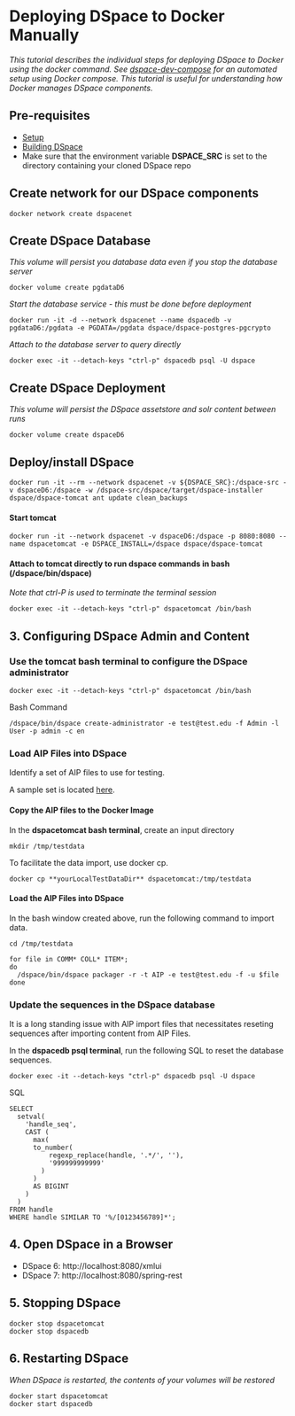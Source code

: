 # Deploying DSpace to Docker Manually
_This tutorial describes the individual steps for deploying DSpace to Docker using the docker command.  See [dspace-dev-compose](dspace-dev-compose) for an automated setup using Docker compose.  This tutorial is useful for understanding how Docker manages DSpace components._


## Pre-requisites
- [Setup](tutorialSetup.md)
- [Building DSpace](tutorialBuild.md)
- Make sure that the environment variable **DSPACE_SRC** is set to the directory containing your cloned DSpace repo

## Create network for our DSpace components

    docker network create dspacenet

## Create DSpace Database
_This volume will persist you database data even if you stop the database server_

    docker volume create pgdataD6

_Start the database service - this must be done before deployment_

    docker run -it -d --network dspacenet --name dspacedb -v pgdataD6:/pgdata -e PGDATA=/pgdata dspace/dspace-postgres-pgcrypto

_Attach to the database server to query directly_

    docker exec -it --detach-keys "ctrl-p" dspacedb psql -U dspace

## Create DSpace Deployment
_This volume will persist the DSpace assetstore and solr content between runs_

    docker volume create dspaceD6

## Deploy/install DSpace

    docker run -it --rm --network dspacenet -v ${DSPACE_SRC}:/dspace-src -v dspaceD6:/dspace -w /dspace-src/dspace/target/dspace-installer dspace/dspace-tomcat ant update clean_backups

#### Start tomcat

    docker run -it --network dspacenet -v dspaceD6:/dspace -p 8080:8080 --name dspacetomcat -e DSPACE_INSTALL=/dspace dspace/dspace-tomcat

#### Attach to tomcat directly to run dspace commands in bash (/dspace/bin/dspace)
_Note that ctrl-P is used to terminate the terminal session_

    docker exec -it --detach-keys "ctrl-p" dspacetomcat /bin/bash

## 3. Configuring DSpace Admin and Content

### Use the tomcat bash terminal to configure the DSpace administrator

    docker exec -it --detach-keys "ctrl-p" dspacetomcat /bin/bash

Bash Command
```
/dspace/bin/dspace create-administrator -e test@test.edu -f Admin -l User -p admin -c en
```

### Load AIP Files into DSpace

Identify a set of AIP files to use for testing.

A sample set is located [here](https://github.com/DSpace-Labs/DSpace-codenvy/tree/master/TestData).

#### Copy the AIP files to the Docker Image

In the **dspacetomcat bash terminal**, create an input directory

    mkdir /tmp/testdata

To facilitate the data import, use docker cp.

    docker cp **yourLocalTestDataDir** dspacetomcat:/tmp/testdata

#### Load the AIP Files into DSpace

In the bash window created above, run the following command to import data.
```
cd /tmp/testdata
```

```
for file in COMM* COLL* ITEM*;
do
  /dspace/bin/dspace packager -r -t AIP -e test@test.edu -f -u $file
done
```

### Update the sequences in the DSpace database

It is a long standing issue with AIP import files that necessitates reseting sequences after importing content from AIP Files.

In the **dspacedb psql terminal**, run the following SQL to reset the database sequences.

    docker exec -it --detach-keys "ctrl-p" dspacedb psql -U dspace

SQL
```
SELECT
  setval(
    'handle_seq',
    CAST (
      max(
      to_number(
          regexp_replace(handle, '.*/', ''),
          '999999999999'
        )
      )
      AS BIGINT
    )
  )
FROM handle
WHERE handle SIMILAR TO '%/[0123456789]*';
```

## 4. Open DSpace in a Browser
- DSpace 6: http://localhost:8080/xmlui
- DSpace 7: http://localhost:8080/spring-rest

## 5. Stopping DSpace

    docker stop dspacetomcat
    docker stop dspacedb

## 6. Restarting DSpace
_When DSpace is restarted, the contents of your volumes will be restored_

    docker start dspacetomcat
    docker start dspacedb
